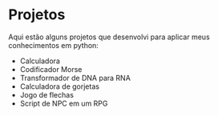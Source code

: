 # Projetos

Aqui estão alguns projetos que desenvolvi para aplicar meus conhecimentos em python:
- Calculadora
- Codificador Morse
- Transformador de DNA para RNA
- Calculadora de gorjetas
- Jogo de flechas
- Script de NPC em um RPG
